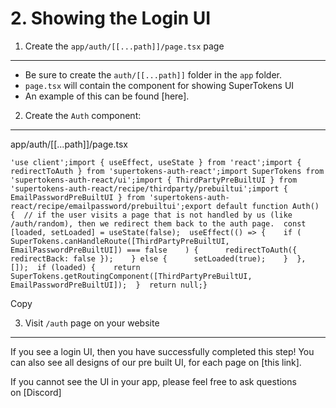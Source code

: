 2\. Showing the Login UI
========================

1) Create the `app/auth/[[...path]]/page.tsx` page 
-----------------------------------------------------------------------------------------------------------------------------------------------------------------------------------------------------------------------------

-   Be sure to create the `auth/[[...path]]` folder in the `app` folder.
-   `page.tsx` will contain the component for showing SuperTokens UI
-   An example of this can be found [here].

2) Create the `Auth` component: 
-------------------------------------------------------------------------------------------------------------------------------------------------------------------------------------------------

app/auth/[[...path]]/page.tsx

```
'use client';import { useEffect, useState } from 'react';import { redirectToAuth } from 'supertokens-auth-react';import SuperTokens from 'supertokens-auth-react/ui';import { ThirdPartyPreBuiltUI } from 'supertokens-auth-react/recipe/thirdparty/prebuiltui';import { EmailPasswordPreBuiltUI } from 'supertokens-auth-react/recipe/emailpassword/prebuiltui';export default function Auth() {  // if the user visits a page that is not handled by us (like /auth/random), then we redirect them back to the auth page.  const [loaded, setLoaded] = useState(false);  useEffect(() => {    if (      SuperTokens.canHandleRoute([ThirdPartyPreBuiltUI, EmailPasswordPreBuiltUI]) === false    ) {      redirectToAuth({ redirectBack: false });    } else {      setLoaded(true);    }  }, []);  if (loaded) {    return SuperTokens.getRoutingComponent([ThirdPartyPreBuiltUI, EmailPasswordPreBuiltUI]);  }  return null;}
```

Copy

3) Visit `/auth` page on your website
-------------------------------------------------------------------------------------------------------------------------------------------------------------------------------------------------------------

If you see a login UI, then you have successfully completed this step! You can also see all designs of our pre built UI, for each page on [this link].

If you cannot see the UI in your app, please feel free to ask questions on [Discord]
